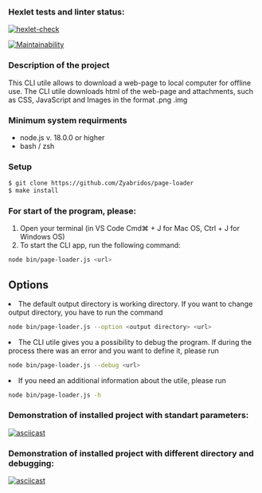 ### Hexlet tests and linter status:
[![hexlet-check](https://github.com/Zyabridos/page-loader/actions/workflows/hexlet-check.yml/badge.svg?branch=main)](https://github.com/Zyabridos/page-loader/actions/workflows/hexlet-check.yml)

[![Maintainability](https://api.codeclimate.com/v1/badges/8f6ef9f2ab6b7a9a4403/maintainability)](https://codeclimate.com/github/Zyabridos/fullstack-javascript-project-4/maintainability)

### Description of the project
This CLI utile allows to download a web-page to local computer for offline use. The CLI utile downloads html of the web-page and attachments, such as CSS, JavaScript and Images in the format .png .img

### Minimum system requirments
- node.js v. 18.0.0 or higher
- bash / zsh

### Setup
```bash
$ git clone https://github.com/Zyabridos/page-loader
$ make install
```

### For start of the program, please:
1. Open  your terminal (in VS Code Cmd⌘ + J for Mac OS, Ctrl + J for Windows OS)
2. To start the CLI app, run the following command:
```bash
node bin/page-loader.js <url>
```

## Options

<li>The default output directory is working directory. If you want to change output directory, you have to run the command </li>

```bash
node bin/page-loader.js --option <output directory> <url>
```

<li>The CLI utile gives you a possibility to debug the program. If during the process there was an error and you want to define it, please run </li>

```bash
node bin/page-loader.js --debug <url>
```
<li>If you need an additional information about the utile, please run </li>

```bash
node bin/page-loader.js -h
```

### Demonstration of installed project with standart parameters:
[![asciicast](https://asciinema.org/a/pfSoJ2mvXWfxHYwEjv4mTZkTv.svg)](https://asciinema.org/a/pfSoJ2mvXWfxHYwEjv4mTZkTv)

### Demonstration of installed project with different directory and debugging: 
[![asciicast](https://asciinema.org/a/72WZiLHokJ8lTuPQCVhEewopq.svg)](https://asciinema.org/a/72WZiLHokJ8lTuPQCVhEewopq)
